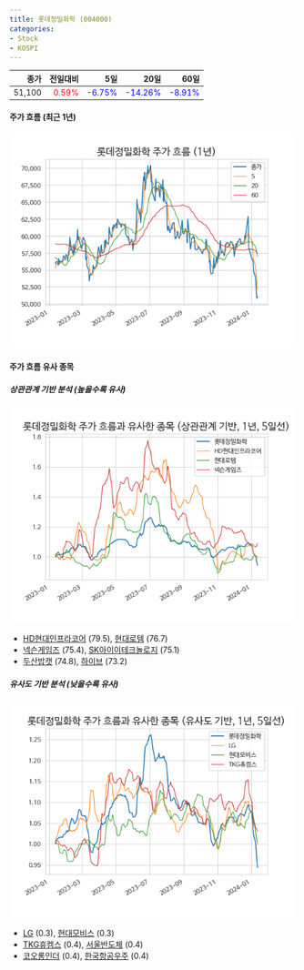 ```yaml
---
title: 롯데정밀화학 (004000)
categories:
- Stock
- KOSPI
---
```


|종가|전일대비|5일|20일|60일|
|---:|-------:|--:|---:|---:|
|51,100|<span style="color: red">0.59%</span>|<span style="color: blue">-6.75%</span>|<span style="color: blue">-14.26%</span>|<span style="color: blue">-8.91%</span>|

<!-- more -->


#### 주가 흐름 (최근 1년)
![004000](/assets/images/stock/004000.png)


#### 주가 흐름 유사 종목


##### 상관관계 기반 분석 (높을수록 유사)
![004000](/assets/images/stock/004000_corr.png)
- [HD현대인프라코어](/042670/) (79.5), [현대로템](/064350/) (76.7)
- [넥슨게임즈](/225570/) (75.4), [SK아이이테크놀로지](/361610/) (75.1)
- [두산밥캣](/241560/) (74.8), [하이브](/352820/) (73.2)


##### 유사도 기반 분석 (낮을수록 유사)	
![004000](/assets/images/stock/004000_sim.png)
- [LG](/003550/) (0.3), [현대모비스](/012330/) (0.3)
- [TKG휴켐스](/069260/) (0.4), [서울반도체](/046890/) (0.4)
- [코오롱인더](/120110/) (0.4), [한국항공우주](/047810/) (0.4)